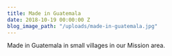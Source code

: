 ```yaml
---
title: Made in Guatemala
date: 2018-10-19 00:00:00 Z
blog_image_path: "/uploads/made-in-guatemala.jpg"
---
```


Made in Guatemala in small villages in our Mission area.